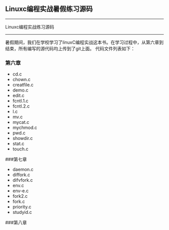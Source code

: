 ## Linuxc编程实战暑假练习源码

***
 Linuxc编程实战练习源码
***
暑假期间，我们在学校学习了linuxC编程实战这本书。在学习过程中，从第六章到结束，所有编写的源代码均上传到了git上面。
代码文件列表如下：
### 第六章
* cd.c
* chown.c
* creatfile.c
* demo.c
* edit.c
* fcntl.1.c
* fcntl.2.c
* l.c
* mv.c
* mycat.c
* mychmod.c
* pwd.c
* showdir.c
* stat.c
* touch.c

###第七章
* daemon.c
* diffork.c
* difvfork.c
* env.c
* env-e.c
* fork2.c
* fork.c
* priority.c
* studyid.c

###第八章
